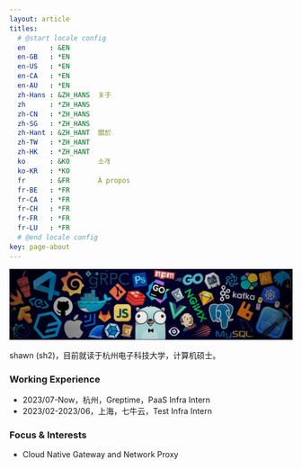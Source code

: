```yaml
---
layout: article
titles:
  # @start locale config
  en      : &EN
  en-GB   : *EN
  en-US   : *EN
  en-CA   : *EN
  en-AU   : *EN
  zh-Hans : &ZH_HANS  关于
  zh      : *ZH_HANS
  zh-CN   : *ZH_HANS
  zh-SG   : *ZH_HANS
  zh-Hant : &ZH_HANT  關於
  zh-TW   : *ZH_HANT
  zh-HK   : *ZH_HANT
  ko      : &KO       소개
  ko-KR   : *KO
  fr      : &FR       À propos
  fr-BE   : *FR
  fr-CA   : *FR
  fr-CH   : *FR
  fr-FR   : *FR
  fr-LU   : *FR
  # @end locale config
key: page-about
---
```


![cover](https://raw.githubusercontent.com/shawnh2/shawnh2.github.io/master/assets/about-cover.jpeg)

shawn (sh2)，目前就读于杭州电子科技大学，计算机硕士。

### Working Experience

- 2023/07-Now，杭州，Greptime，PaaS Infra Intern
- 2023/02-2023/06，上海，七牛云，Test Infra Intern

### Focus & Interests

- Cloud Native Gateway and Network Proxy
